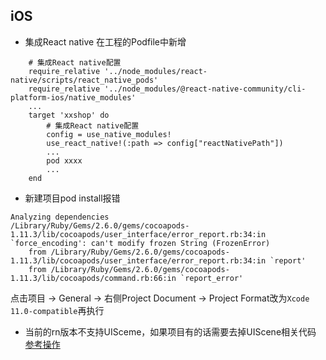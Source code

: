 ## iOS
- 集成React native
在工程的Podfile中新增
```
    # 集成React native配置
    require_relative '../node_modules/react-native/scripts/react_native_pods'
    require_relative '../node_modules/@react-native-community/cli-platform-ios/native_modules'
    ...
    target 'xxshop' do
        # 集成React native配置
        config = use_native_modules!
        use_react_native!(:path => config["reactNativePath"])
        ...
        pod xxxx
        ...
    end
```
- 新建项目pod install报错
```
Analyzing dependencies
/Library/Ruby/Gems/2.6.0/gems/cocoapods-1.11.3/lib/cocoapods/user_interface/error_report.rb:34:in `force_encoding': can't modify frozen String (FrozenError)
	from /Library/Ruby/Gems/2.6.0/gems/cocoapods-1.11.3/lib/cocoapods/user_interface/error_report.rb:34:in `report'
	from /Library/Ruby/Gems/2.6.0/gems/cocoapods-1.11.3/lib/cocoapods/command.rb:66:in `report_error'
```
点击项目 -> General -> 右侧Project Document -> Project Format改为`Xcode 11.0-compatible`再执行

- 当前的rn版本不支持UISceme，如果项目有的话需要去掉UIScene相关代码
[参考操作](https://my.oschina.net/petsatan/blog/5261899)